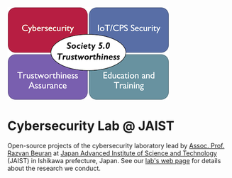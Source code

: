 ![Research Directions](profile/lab_research_directions.png) 

# Cybersecurity Lab @ JAIST

Open-source projects of the cybersecurity laboratory lead by [Assoc. Prof. Razvan Beuran](https://www.jaist.ac.jp/~razvan/index.html) at [Japan Advanced Institute of Science and Technology](https://www.jaist.ac.jp/) (JAIST) in Ishikawa prefecture, Japan. See our [lab's web page](https://www.jaist.ac.jp/is/labs/beuran-lab/index.html) for details about the research we conduct.
